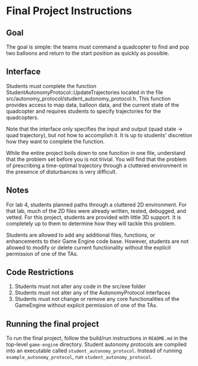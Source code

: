 # Final Project Instructions
## Goal
The goal is simple: the teams must command a quadcopter to find and pop two
balloons and return to the start position as quickly as possible.

## Interface
Students must complete the function StudentAutonomyProtocol::UpdateTrajectories
located in the file src/autonomy_protocol/student_autonomy_protocol.h. This
function provides access to map data, balloon data, and the current state of the
quadcopter and requires students to specify trajectories for the quadcopters. 

Note that the interface only specifies the input and output (quad state -> quad
trajectory), but not how to accomplish it. It is up to students' discretion how
they want to complete the function.

While the entire project boils down to one function in one file, understand that
the problem set before you is not trivial. You will find that the problem of
prescribing a time-optimal trajectory through a cluttered environment in the
presence of disturbances is very difficult. 

## Notes
For lab 4, students planned paths through a cluttered 2D environment. For that
lab, much of the 2D files were already written, tested, debugged, and vetted.
For this project, students are provided with little 3D support. It is completely
up to them to determine how they will tackle this problem.

Students are allowed to add any additional files, functions, or enhancements to
their Game Engine code base. However, students are not allowed to modify or
delete current functionality without the explicit permission of one of the TAs.

## Code Restrictions
1) Students must not alter any code in the src/exe folder
2) Students must not alter any of the AutonomyProtocol interfaces
3) Students must not change or remove any core functionalities of the GameEngine
without explicit permission of one of the TAs.

## Running the final project
To run the final project, follow the build/run instructions in `README.md` in
the top-level `game-engine` directory. Student autonomy protocols are compiled
into an executable called `student_autonomy_protocol`. Instead of running
`example_autonomy_protocol`, run `student_autonomy_protocol`.

